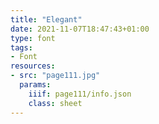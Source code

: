 ```yaml
---
title: "Elegant"
date: 2021-11-07T18:47:43+01:00
type: font
tags:
- Font
resources:
- src: "page111.jpg"
  params:
    iiif: page111/info.json
    class: sheet
---
```

